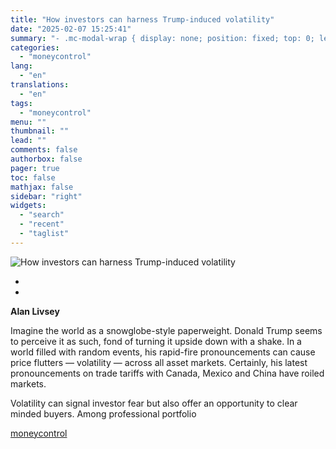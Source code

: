```yaml
---
title: "How investors can harness Trump-induced volatility"
date: "2025-02-07 15:25:41"
summary: "- .mc-modal-wrap { display: none; position: fixed; top: 0; left: 0; right: 0; bottom: 0; width: 100%; height: 100%; align-items: center; justify-content: center; background: rgba(0, 0, 0, 0.2); z-index: 999; } .mc-modal { background: #fff; border-radius: 3px; overflow: hidden; width: 300px; box-shadow: 0px 5px 10px -2px rgba(0, 0, 0, 0.4);..."
categories:
  - "moneycontrol"
lang:
  - "en"
translations:
  - "en"
tags:
  - "moneycontrol"
menu: ""
thumbnail: ""
lead: ""
comments: false
authorbox: false
pager: true
toc: false
mathjax: false
sidebar: "right"
widgets:
  - "search"
  - "recent"
  - "taglist"
---
```


![How investors can harness Trump-induced volatility](https://images.moneycontrol.com/static-mcnews/2025/02/20250204011930_stocks-wall-street-markets.jpg "How investors can harness Trump-induced volatility")

-
-

  

**Alan Livsey**

Imagine the world as a snowglobe-style paperweight. Donald Trump seems to perceive it as such, fond of turning it upside down with a shake. In a world filled with random events, his rapid-fire pronouncements can cause price flutters — volatility — across all asset markets. Certainly, his latest pronouncements on trade tariffs with Canada, Mexico and China have roiled markets.

Volatility can signal investor fear but also offer an opportunity to clear minded buyers. Among professional portfolio

[moneycontrol](https://www.moneycontrol.com/news/opinion/how-investors-can-harness-trump-induced-volatility-12933469.html)
